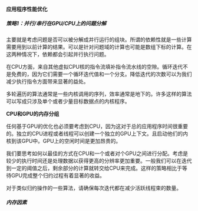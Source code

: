 #### 应用程序性能优化

##### 策略1：并行/串行在GPU/CPU上的问题分解

主要就是考虑问题是否可以被分解成并行运行的组块。所谓的依赖性就是一些计算需要用到以前计算的结果。可以是针对问题域的计算也可能是数组下标的计算。在这两种情况下，依赖都会引起并行执行问题。

在CPU方面，来自其他虚拟CPU核的指令流填补指令流水线的空隙。循环迭代不是免费的，因为它们需要一个循环迭代值和一个分支。降低迭代的次数可以为我们减少执行指令方面带来显著的益处。

多轮遍历的算法通常是一些内核调用的序列，效率通常是地下的。许多这样的算法可以写成只涉及单个或者少量目标数据点的内核程序。

**CPU和GPU的内存分组**

任何基于GPU的优化也必须要考虑到CPU，因为这对于总的应用程序时间很重要的。独立的CPU进程或者线程可以创建一个独立的GPU上下文。且启动他们的内核到该GPU中。GPU上的空闲时间是更加昂贵的。

我们要思考如何以最佳的方式在CPU和一个或者对个GPU之间进行分配。考虑是较少的执行时间还是处理数据以获得更高的分辨率更加重要。一般我们可以在迭代到一定的阈值之后，剩余部分的计算就转交给CPU来完成。这样的策略相比于等待GPU完成整个归约过程有着显著的收益。

对于类似归约操作的一些算法，请确保每次迭代都在减少活跃线程束的数量。

##### 内存因素

